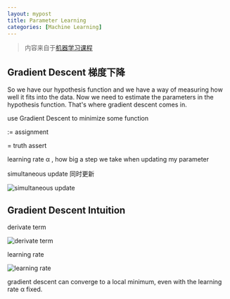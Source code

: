 ```yaml
---
layout: mypost
title: Parameter Learning
categories: [Machine Learning]
---
```


> 内容来自于[机器学习课程](https://www.coursera.org/learn/machine-learning/home/welcome)

## Gradient Descent 梯度下降

So we have our hypothesis function and we have a way of measuring how well it fits into the data. Now we need to estimate the parameters in the hypothesis function. That's where gradient descent comes in.

use Gradient Descent to minimize some function

:= assignment

= truth assert

learning rate α , how big a step we take when updating my parameter

simultaneous update 同时更新

![simultaneous update](2.png)

## Gradient Descent Intuition

derivate term

![derivate term](3.png)

learning rate 

![learning rate](4.png)


gradient descent can converge to a local minimum, even with the learning rate α fixed.